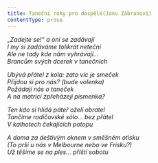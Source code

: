 ```yaml
---
title: Taneční roky pro dospělé(Janu Zábranovi)
contentType: prose
---
```


<section>

_„Zadejte se!“ a oni se zadávají  
I my si zadáváme tolikrát neteční  
Ale ne tady kde nám vyhrávají…  
Brancům svých dcerek v tanečních_

</section>

<section>

_Ubývá přátel z kola: zato víc je smeček  
Přijdou si pro nás? (bude volenka)  
Požádají nás o taneček  
A na matrici zpřeházejí písmenka?_

</section>

<section>

_Ten kdo si hlídá páteř oželí obratel  
Tančíme rodičovské sólo… bez přátel  
V kalhotech čekajících potopu_

</section>

<section>

_A doma za deštivým oknem v směšném otisku  
(To prší u nás v Melbourne nebo ve Frisku?)  
Už těšíme se na ples… příští sobotu_

</section>
